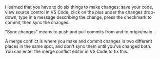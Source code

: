 I learned that you have to do six things to make changes: save your code, view source control in VS Code, click on the plus under the changes drop-down, type in a message describing the change, press the checkmark to commit, then sync the changes.

"Sync changes" means to push and pull commits from and to origin/main.

A merge conflict is where you make and commit changes in two different places in the same spot, and don't sync them until you've changed both. You can enter the merge conflict editor in VS Code to fix this.
